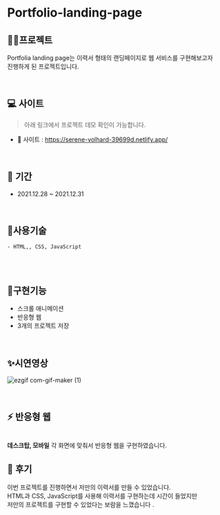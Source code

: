 # Portfolio-landing-page
## 👩‍💻프로젝트 
Portfolia landing page는 이력서 형태의 랜딩페이지로  웹 서비스를 구현해보고자<br />
진행하게 된 프로젝트입니다.

<br />

## 💻 사이트

> 아래 링크에서 프로젝트 데모 확인이 가능합니다. <br />
- 🎯 사이트 : https://serene-volhard-39699d.netlify.app/

<br />

## 📆 기간
  - 2021.12.28 ~ 2021.12.31

<br />

## 📗사용기술
    - HTML,, CSS, JavaScript

<br />


<br />

## 📜구현기능
- 스크롤 애니메이션
- 반응형 웹
- 3개의 프로젝트 저장

<br />

## ✨시연영상



![ezgif com-gif-maker (1)](https://user-images.githubusercontent.com/85090323/147901615-638f166b-2a8a-4e5b-945f-9d10a7342bd3.gif)




<br />

## ⚡ 반응형 웹

<br />
<strong>데스크탑, 모바일</strong> 각 화면에 맞춰서 반응형 웹을 구현하였습니다.

<br />

## 🌵 후기

이번 프로젝트를 진행하면서 저만의 이력서를 만들 수 있었습니다.<br />
HTML과 CSS, JavaScript를 사용해 이력서를 구현하는데 시간이 들었지만<br />
저만의 프로젝트를 구현할 수 있었다는 보람을 느꼈습니다
.<br />
<br />
<br />
<br />
